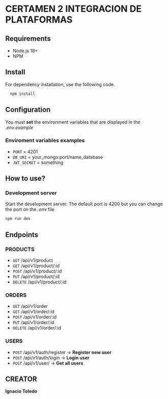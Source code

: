 # CERTAMEN 2 INTEGRACION DE PLATAFORMAS

## Requirements
- Node.js 18+
- NPM

## Install
For dependency installation, use the following code.
```bash
  npm install
```
## Configuration
You must **set** the environment variables that are displayed in the _.env.example_

### Enviroment variables examples
- `PORT` = 4201
- `DB_URI` = your_mongo:port/name_database
- `JWT_SECRET` = something


## How to use?

### Development server
Start the development server. The default port is 4200 but you can change the port on the _.env_ file

```bash
npm run dev
```

## Endpoints

### PRODUCTS
- `GET` /api/v1/product
- `GET` /api/v1/product/:id
- `POST` /api/v1/product/:id
- `PUT` /api/v1/product/:id
- `DELETE` /api/v1/product/:id

### ORDERS
- `GET` /api/v1/order
- `GET` /api/v1/order/:id
- `POST` /api/v1/order/:id
- `PUT` /api/v1/order/:id
- `DELETE` /api/v1/order/:id

### USERS
- `POST` /api/v1/auth/register  -> **Register new user**
- `POST` /api/v1/auth/login     -> **Login user**
- `POST` /api/v1/user/          -> **Get all users**




## CREATOR

**Ignacio Toledo**
